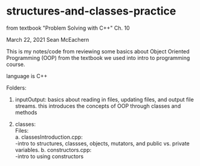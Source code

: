 # structures-and-classes-practice
from textbook "Problem Solving with C++" Ch. 10

March 22, 2021
Sean McEachern

This is my notes/code from reviewing some basics about Object Oriented Programming (OOP) from the textbook we used into intro to programming course.

language is C++

Folders:
1. inputOutput: 
    basics about reading in files, updating files, and output file streams. this introduces the concepts of OOP through classes and methods
    
2. classes:\
    Files:\
        a. classesIntroduction.cpp:\
            -intro to structures, classses, objects, mutators, and public vs. private variables.
        b. constructors.cpp:\
            -intro to using constructors
    
    
    
